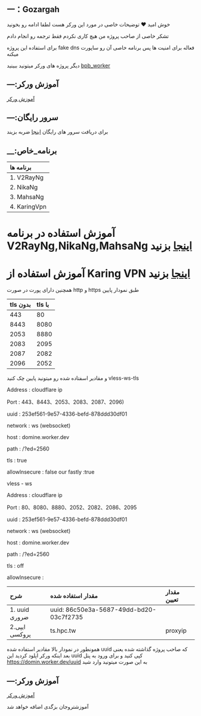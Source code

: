 ## 一：Gozargah

خوش امید ❤️ توضیحات خاصی در مورد این ورکر هست لطفا ادامه رو بخونید 

تشکر خاصی از صاحب پروژه من هیچ کاری نکردم فقط ترجمه رو انجام دادم 

برای استفاده این پروژه fake dns  فعاله برای امنیت ها پس برنامه خاصی آن رو ساپورت میکنه 


دیگر پروژه های ورکر میتونید ببینید [bpb_worker](https://github.com/valid7996/BPB-Worker-Panel) 


## —:آموزش ورکر

[آموزش ورکر](https://github.com/valid7996/Gozargah/blob/main/Education/workerscomment.md) 


## —:سرور رایگان

برای دریافت سرور های رایگان [اینجا](https://github.com/valid7996/Gozargah/blob/main/Free%20config.md) ضربه بزیند



## __:برنامه_خاص 

| برنامه ها |
| :--- | 
| 1. V2RayNg |
| 2. NikaNg | 
| 3. MahsaNg |
| 4. KaringVpn |


# آموزش استفاده در برنامه V2RayNg,NikaNg,MahsaNg [اینجا](https://github.com/valid7996/Gozargah/tree/main/Education/V2RayNg) بزنید 

# آموزش استفاده از Karing VPN [اینجا](https://github.com/valid7996/Gozargah/tree/main/Education/Karingvpn) بزنید 

همچنین دارای پورت در صورت http و https طبق نمودار پایین 




| tls بدون | tls با |
| :--- | :--- | 
| 443 |  80 |
| 8443 |  8080 |
| 2053 | 8880 |
| 2083 | 2095 |
| 2087 | 2082 |
| 2096 | 2052|

و مقادیر اسفتاده شده رو میتونید پایین چک کنید 
vless-ws-tls

Address : cloudflare ip


Port : 443、8443、2053、2083、2087、2096)


uuid : 253ef561-9e57-4336-befd-878ddd30df01 


network : ws (websocket) 


host : domine.worker.dev


path : /?ed=2560


tls : true 


allowlnsecure : false our fastly :true


vless - ws

Address : cloudflare ip

Port : 80、8080、8880、2052、2082、2086、2095

uuid : 253ef561-9e57-4336-befd-878ddd30df01 

network : ws (websocket) 

host : domine.worker.dev

path : /?ed=2560

tls : off

allowlnsecure : `` ``










| شرح | مقدار استفاده شده | مقدار تعیین |
| :--- | :--- | :--- |
| ‏1. uuid ضروری | uuid: 86c50e3a-5687-49dd-bd20-03c7f2735 |
| 2.ایپی پروکسی | ts.hpc.tw | proxyip |




 

همونطور در نمودار بالا مقادیر استفاده شده uuid که صاحب پروژه گذاشته شده یعنی بعد اینکه ورکر اپلود کردید این uuid  کپی کنید و برای ورود به پنل https://domin.worker.dev/uuid به این صورت میتونید وارد شید 

## —:آموزش ورکر

[آموزش ورکر](https://github.com/valid7996/Gozargah/blob/main/Education/workerscomment.md) 

آموزشتروجان بزگدی اضافه خواهد شد


